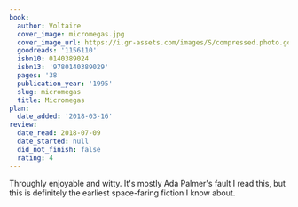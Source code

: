 ```yaml
---
book:
  author: Voltaire
  cover_image: micromegas.jpg
  cover_image_url: https://i.gr-assets.com/images/S/compressed.photo.goodreads.com/books/1181459579l/1156110.jpg
  goodreads: '1156110'
  isbn10: 0140389024
  isbn13: '9780140389029'
  pages: '38'
  publication_year: '1995'
  slug: micromegas
  title: Micromegas
plan:
  date_added: '2018-03-16'
review:
  date_read: 2018-07-09
  date_started: null
  did_not_finish: false
  rating: 4
---
```


Throughly enjoyable and witty. It's mostly Ada Palmer's fault I read this, but this is definitely the earliest space-faring fiction I know about.
